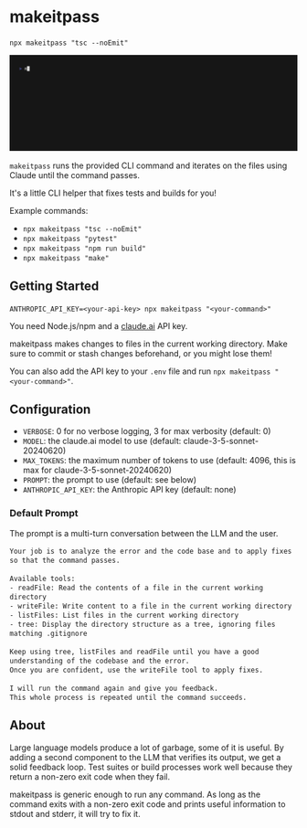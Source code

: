 # makeitpass

`npx makeitpass "tsc --noEmit"`

![demo](test/demo.gif)

`makeitpass` runs the provided CLI command and iterates on the files using Claude until the command passes.

It's a little CLI helper that fixes tests and builds for you!

Example commands:

- `npx makeitpass "tsc --noEmit"`
- `npx makeitpass "pytest"`
- `npx makeitpass "npm run build"`
- `npx makeitpass "make"`

## Getting Started

`ANTHROPIC_API_KEY=<your-api-key> npx makeitpass "<your-command>"`

You need Node.js/npm and a [claude.ai](https://console.anthropic.com/dashboard) API key.

makeitpass makes changes to files in the current working directory. Make sure to commit or stash changes beforehand, or you might lose them!

You can also add the API key to your `.env` file and run `npx makeitpass "<your-command>"`.

## Configuration

- `VERBOSE`: 0 for no verbose logging, 3 for max verbosity (default: 0)
- `MODEL`: the claude.ai model to use (default: claude-3-5-sonnet-20240620)
- `MAX_TOKENS`: the maximum number of tokens to use (default: 4096, this is max for claude-3-5-sonnet-20240620)
- `PROMPT`: the prompt to use (default: see below)
- `ANTHROPIC_API_KEY`: the Anthropic API key (default: none)

### Default Prompt

The prompt is a multi-turn conversation between the LLM and the user.

```
Your job is to analyze the error and the code base and to apply fixes so that the command passes.

Available tools:
- readFile: Read the contents of a file in the current working directory
- writeFile: Write content to a file in the current working directory
- listFiles: List files in the current working directory
- tree: Display the directory structure as a tree, ignoring files matching .gitignore

Keep using tree, listFiles and readFile until you have a good understanding of the codebase and the error.
Once you are confident, use the writeFile tool to apply fixes.

I will run the command again and give you feedback.
This whole process is repeated until the command succeeds.
```

## About

Large language models produce a lot of garbage, some of it is useful. By adding a second component to the LLM that verifies its output, we get a solid feedback loop. Test suites or build processes work well because they return a non-zero exit code when they fail.

makeitpass is generic enough to run any command. As long as the command exits with a non-zero exit code and prints useful information to stdout and stderr, it will try to fix it.
